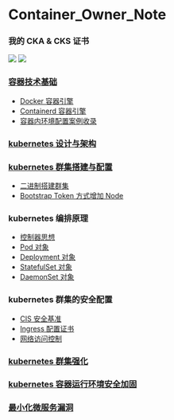 # Container_Owner_Note
### 我的 CKA & CKS 证书
![](https://docimg1.docs.qq.com/image/NGLXhpwPNkp6p0MJi35Asg.jpeg?w=1280&h=990.647537805351)
![](https://docimg4.docs.qq.com/image/jy5r-E8LI__yoZoKt7kugA.jpeg?w=1280&h=989.4965143299768)
### [容器技术基础](容器技术基础)
- [Docker 容器引擎](容器技术基础/Docker%20容器引擎.md)
- [Containerd 容器引擎](容器技术基础/Containerd%20容器引擎.md)
- [容器内环境配置案例收录](容器技术基础/容器内环境配置案例收录.md)
### [kubernetes 设计与架构](Kubernetes%20设计与架构)
### [kubernetes 群集搭建与配置](Kubernetes%20群集搭建与配置)
- [二进制搭建群集](Kubernetes%20群集搭建与配置/二进制搭建%20kubernetes)
- [Bootstrap Token 方式增加 Node](Kubernetes%20群集搭建与配置/Bootstrap%20Token%20方式增加%20Node.md)
### kubernetes 编排原理
- [控制器思想](Kubernetes%20编排原理/控制器思想.md)
- [Pod 对象](Kubernetes%20编排原理/Pod%20对象.md)
- [Deployment 对象](Kubernetes%20编排原理/Deployment%20对象.md)
- [StatefulSet 对象](Kubernetes%20编排原理/StatefulSet%20对象.md)
- [DaemonSet 对象](Kubernetes%20编排原理/DaemonSet%20对象.md)
### kubernetes 群集的安全配置
- [CIS 安全基准](kubernetes%20集群的安全配置/CIS%20安全基准.md)
- [Ingress 配置证书](kubernetes%20集群的安全配置/Ingress%20配置证书.md)
- [网络访问控制](kubernetes%20集群的安全配置/网络访问控制.md)
### [kubernetes 群集强化](kubernetes%20集群强化)
### [kubernetes 容器运行环境安全加固](Kubernetes%20容器运行环境安全加固)
### [最小化微服务漏洞](最小化微服务漏洞)